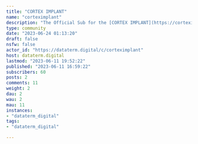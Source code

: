 ```yaml
---
title: "CORTEX IMPLANT" 
name: "corteximplant"
description: "The Official Sub for the [CORTEX IMPLANT](https://corteximplant.com) Community. Discuss problems, feedback and wishes here."
type: community
date: "2023-06-24 01:13:20"
draft: false
nsfw: false
actor_id: "https://dataterm.digital/c/corteximplant"
host: dataterm.digital
lastmod: "2023-06-11 19:52:22"
published: "2023-06-11 16:59:22"
subscribers: 60
posts: 2
comments: 11
weight: 2
dau: 2
wau: 2
mau: 11
instances:
- "dataterm_digital"
tags: 
- "dataterm_digital"

---
```


